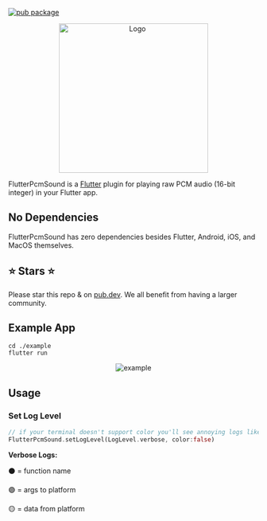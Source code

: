 [![pub package](https://img.shields.io/pub/v/flutter_pcm_sound.svg)](https://pub.dartlang.org/packages/flutter_pcm_sound)

<p align="center">
    <img alt="Logo" src="https://github.com/chipweinberger/flutter_pcm_sound/blob/master/site/logo.png?raw=true" style="height: 300px;" />
</p>

FlutterPcmSound is a [Flutter](https://flutter.dev) plugin for playing raw PCM audio (16-bit integer) in your Flutter app.

## No Dependencies

FlutterPcmSound has zero dependencies besides Flutter, Android, iOS, and MacOS themselves.

## ⭐ Stars ⭐

Please star this repo & on [pub.dev](https://pub.dev/packages/flutter_pcm_sound). We all benefit from having a larger community.

## Example App

```
cd ./example
flutter run
```

<p align="center">
<img alt="example" src="https://github.com/chipweinberger/flutter_pcm_sound/blob/master/site/example.png?raw=true" />
</p>

## Usage

### Set Log Level

```dart
// if your terminal doesn't support color you'll see annoying logs like `\x1B[1;35m`
FlutterPcmSound.setLogLevel(LogLevel.verbose, color:false)
```

**Verbose Logs:**

⚫ = function name

🟣 = args to platform

🟡 = data from platform


